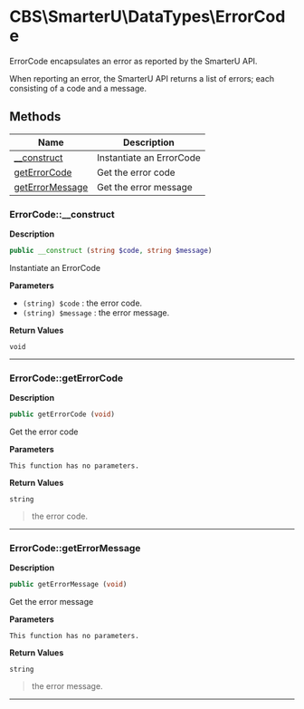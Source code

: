 # CBS\SmarterU\DataTypes\ErrorCode  

ErrorCode encapsulates an error as reported by the SmarterU API.

When reporting an error, the SmarterU API returns a list of errors; each
consisting of a code and a message.  





## Methods

| Name | Description |
|------|-------------|
|[__construct](#errorcode__construct)|Instantiate an ErrorCode|
|[getErrorCode](#errorcodegeterrorcode)|Get the error code|
|[getErrorMessage](#errorcodegeterrormessage)|Get the error message|




### ErrorCode::__construct  

**Description**

```php
public __construct (string $code, string $message)
```

Instantiate an ErrorCode 

 

**Parameters**

* `(string) $code`
: the error code.  
* `(string) $message`
: the error message.  

**Return Values**

`void`


<hr />


### ErrorCode::getErrorCode  

**Description**

```php
public getErrorCode (void)
```

Get the error code 

 

**Parameters**

`This function has no parameters.`

**Return Values**

`string`

> the error code.


<hr />


### ErrorCode::getErrorMessage  

**Description**

```php
public getErrorMessage (void)
```

Get the error message 

 

**Parameters**

`This function has no parameters.`

**Return Values**

`string`

> the error message.


<hr />

